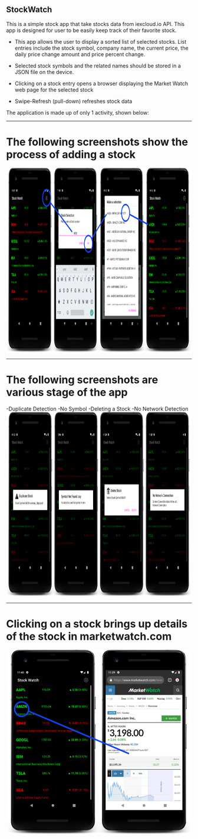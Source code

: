StockWatch
---
This is a simple stock app that take stocks data from iexcloud.io API. This app is designed for user to be easily keep track of their favorite stock.

- This app allows the user to display a sorted list of selected stocks. List entries include the stock symbol,
company name, the current price, the daily price change amount and price percent change.

- Selected stock symbols and the related names should be stored in a JSON file on the device.

- Clicking on a stock entry opens a browser displaying the Market Watch web page for the selected stock

- Swipe-Refresh (pull-down) refreshes stock data

The application is made up of only 1 activity, shown below: 

---
# The following screenshots show the process of adding a stock
<img src="https://github.com/allanzguan/StockWatch/blob/main/screenshot/Adevice-2020-11-27-233723.png" height="500">

---
# The following screenshots are various stage of the app
-Duplicate Detection 
-No Symbol
-Deleting a Stock
-No Network Detection
<img src="https://github.com/allanzguan/StockWatch/blob/main/screenshot/Bdevice-2020-11-27-232856.png" height="500">

---
# Clicking on a stock brings up details of the stock in marketwatch.com
<img src="https://github.com/allanzguan/StockWatch/blob/main/screenshot/Cdevice-2020-11-27-234020.png" height="500">
